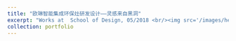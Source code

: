 ```yaml
---
title: "欧琳智能集成环保灶研发设计——灵感来自黑洞"
excerpt: "Works at  School of Design, 05/2018 <br/><img src='/images/heidong.png'> <br/><img src='/images/heidong_2.png'> <br/><img src='/images/heidong_3.png'>"
collection: portfolio
---
```



